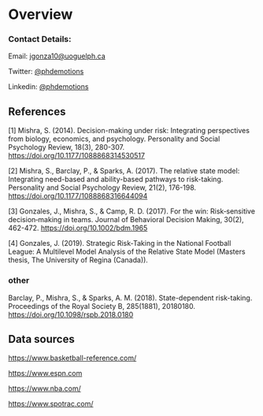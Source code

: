 # Overview
### Contact Details:
Email: jgonza10@uoguelph.ca

Twitter: [@phdemotions](https://twitter.com/phdemotions)

Linkedin: [@phdemotions](https://www.linkedin.com/in/phdemotions)


## References 

[1] Mishra, S. (2014). Decision-making under risk: Integrating perspectives from biology, economics, and psychology. Personality and Social Psychology Review, 18(3), 280-307. https://doi.org/10.1177/1088868314530517

[2] Mishra, S., Barclay, P., & Sparks, A. (2017). The relative state model: Integrating need-based and ability-based pathways to risk-taking. Personality and Social Psychology Review, 21(2), 176-198. https://doi.org/10.1177/1088868316644094  

[3] Gonzales, J., Mishra, S., & Camp, R. D. (2017). For the win: Risk‐sensitive decision‐making in teams. Journal of Behavioral Decision Making, 30(2), 462-472. https://doi.org/10.1002/bdm.1965  

[4] Gonzales, J. (2019). Strategic Risk-Taking in the National Football League: A Multilevel Model Analysis of the Relative State Model (Masters thesis, The University of Regina (Canada)).

### other
 Barclay, P., Mishra, S., & Sparks, A. M. (2018). State-dependent risk-taking. Proceedings of the Royal Society B, 285(1881), 20180180. https://doi.org/10.1098/rspb.2018.0180  

## Data sources
https://www.basketball-reference.com/

https://www.espn.com

https://www.nba.com/

https://www.spotrac.com/

